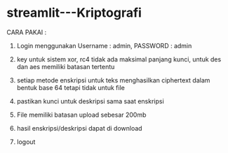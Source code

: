 # streamlit---Kriptografi

CARA PAKAI :

1. Login menggunakan Username : admin, PASSWORD : admin

2. key untuk sistem xor, rc4 tidak ada maksimal panjang kunci, untuk des dan aes memiliki batasan tertentu

3. setiap metode enskripsi untuk teks menghasilkan ciphertext dalam bentuk base 64 tetapi tidak untuk file

4. pastikan kunci untuk deskripsi sama saat enskripsi

5. File memiliki batasan upload sebesar 200mb

6. hasil enskripsi/deskripsi dapat di download

7. logout
